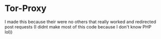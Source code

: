 # Tor-Proxy
I made this because their were no others that really worked and redirected post requests (I didnt make most of this code because I don't know PHP lol))
